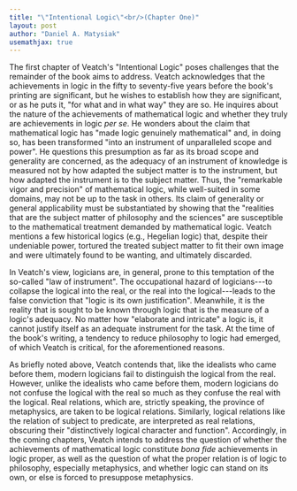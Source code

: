 ```yaml
---
title: "\"Intentional Logic\"<br/>(Chapter One)"
layout: post
author: "Daniel A. Matysiak"
usemathjax: true
---
```


The first chapter of Veatch's "Intentional Logic" poses challenges that the remainder of
the book aims to address. Veatch acknowledges that the achievements in logic in the fifty
to seventy-five years before the book's printing are significant, but he wishes to
establish how they are significant, or as he puts it, "for what and in what way" they are
so. He inquires about the nature of the achievements of mathematical logic and whether
they truly are achievements in logic *per se*. He wonders about the claim that
mathematical logic has "made logic genuinely mathematical" and, in doing so, has been
transformed "into an instrument of unparalleled scope and power". He questions this
presumption as far as its broad scope and generality are concerned, as the adequacy of an
instrument of knowledge is measured not by how adapted the subject matter is to the
instrument, but how adapted the instrument is to the subject matter. Thus, the "remarkable
vigor and precision" of mathematical logic, while well-suited in some domains, may not be
up to the task in others. Its claim of generality or general applicability must be
substantiated by showing that the "realities that are the subject matter of philosophy and
the sciences" are susceptible to the mathematical treatment demanded by mathematical
logic. Veatch mentions a few historical logics (e.g., Hegelian logic) that, despite their
undeniable power, tortured the treated subject matter to fit their own image and were
ultimately found to be wanting, and ultimately discarded.

In Veatch's view, logicians are, in general, prone to this temptation of the so-called
"law of instrument". The occupational hazard of logicians---to collapse the logical into
the real, or the real into the logical---leads to the false conviction that "logic is its
own justification". Meanwhile, it is the reality that is sought to be known through logic
that is the measure of a logic's adequacy. No matter how "elaborate and intricate" a logic
is, it cannot justify itself as an adequate instrument for the task. At the time of the
book's writing, a tendency to reduce philosophy to logic had emerged, of which Veatch is
critical, for the aforementioned reasons.

As briefly noted above, Veatch contends that, like the idealists who came before them,
modern logicians fail to distinguish the logical from the real. However, unlike the
idealists who came before them, modern logicians do not confuse the logical with the real
so much as they confuse the real with the logical. Real relations, which are, strictly
speaking, the province of metaphysics, are taken to be logical relations. Similarly,
logical relations like the relation of subject to predicate, are interpreted as real
relations, obscuring their "distinctively logical character and function". Accordingly, in
the coming chapters, Veatch intends to address the question of whether the achievements of
mathematical logic constitute *bona fide* achievements in logic proper, as well as the
question of what the proper relation is of logic to philosophy, especially metaphysics,
and whether logic can stand on its own, or else is forced to presuppose metaphysics.
